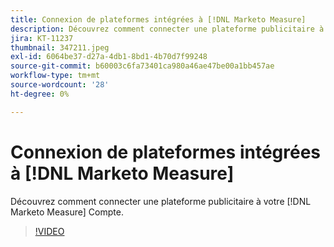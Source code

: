 ```yaml
---
title: Connexion de plateformes intégrées à [!DNL Marketo Measure]
description: Découvrez comment connecter une plateforme publicitaire à votre [!DNL Marketo Measure] Compte.
jira: KT-11237
thumbnail: 347211.jpeg
exl-id: 6064be37-d27a-4db1-8bd1-4b70d7f99248
source-git-commit: b60003c6fa73401ca980a46ae47be00a1bb457ae
workflow-type: tm+mt
source-wordcount: '28'
ht-degree: 0%

---
```


# Connexion de plateformes intégrées à [!DNL Marketo Measure]

Découvrez comment connecter une plateforme publicitaire à votre [!DNL Marketo Measure] Compte.

>[!VIDEO](https://video.tv.adobe.com/v/347211/?quality=12&learn=on)
